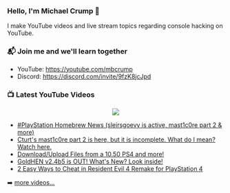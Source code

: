 ### Hello, I'm Michael Crump 👋

I make YouTube videos and live stream topics regarding console hacking on YouTube. 

### 📬 Join me and we'll learn together

- YouTube: https://youtube.com/mbcrump
- Discord: https://discord.com/invite/9fzK8jcJpd

### 📺 Latest YouTube Videos

<div align="center">

[<img src="https://img.shields.io/badge/-Subscribe-red?style=for-the-badge&logo=youtube&logoColor=white"/>](https://www.youtube.com/c/mbcrump?sub_confirmation=1)

</div>

<!-- YOUTUBE:START -->
- [#PlayStation Homebrew News &lpar;sleirsgoevy is active, mast1c0re part 2 &amp; more&rpar;](https://www.youtube.com/watch?v=40vFRvUX978)
- [Cturt&#39;s mast1c0re part 2 is here, but it is incomplete. What do I mean? Watch here.](https://www.youtube.com/watch?v=pJRhstUUWeA)
- [Download/Upload Files from a 10.50 PS4 and more!](https://www.youtube.com/watch?v=rW3r5AGnfNU)
- [GoldHEN v2.4b5 is OUT! What&#39;s New? Look inside!](https://www.youtube.com/watch?v=CbSGT7sbmQY)
- [2 Easy Ways to Cheat in Resident Evil 4 Remake for PlayStation 4](https://www.youtube.com/watch?v=QDeDoOsmi0M)
<!-- YOUTUBE:END -->

➡️ [more videos...](https://youtube.com/mbcrump)

